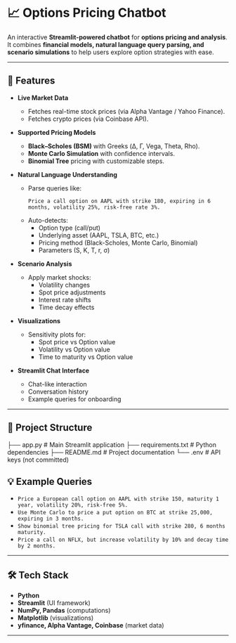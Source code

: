# 📈 Options Pricing Chatbot

An interactive **Streamlit-powered chatbot** for **options pricing and analysis**.  
It combines **financial models, natural language query parsing, and scenario simulations** to help users explore option strategies with ease.

---

## 🚀 Features

- **Live Market Data**
  - Fetches real-time stock prices (via Alpha Vantage / Yahoo Finance).
  - Fetches crypto prices (via Coinbase API).

- **Supported Pricing Models**
  - **Black–Scholes (BSM)** with Greeks (Δ, Γ, Vega, Theta, Rho).
  - **Monte Carlo Simulation** with confidence intervals.
  - **Binomial Tree** pricing with customizable steps.

- **Natural Language Understanding**
  - Parse queries like:
    ```
    Price a call option on AAPL with strike 180, expiring in 6 months, volatility 25%, risk-free rate 3%.
    ```
  - Auto-detects:
    - Option type (call/put)
    - Underlying asset (AAPL, TSLA, BTC, etc.)
    - Pricing method (Black-Scholes, Monte Carlo, Binomial)
    - Parameters (S, K, T, r, σ)

- **Scenario Analysis**
  - Apply market shocks:
    - Volatility changes
    - Spot price adjustments
    - Interest rate shifts
    - Time decay effects

- **Visualizations**
  - Sensitivity plots for:
    - Spot price vs Option value
    - Volatility vs Option value
    - Time to maturity vs Option value

- **Streamlit Chat Interface**
  - Chat-like interaction
  - Conversation history
  - Example queries for onboarding

---

## 📂 Project Structure

├── app.py # Main Streamlit application
├── requirements.txt # Python dependencies
├── README.md # Project documentation
└── .env # API keys (not committed)


## 💡 Example Queries

- `Price a European call option on AAPL with strike 150, maturity 1 year, volatility 20%, risk-free 5%.`
- `Use Monte Carlo to price a put option on BTC at strike 25,000, expiring in 3 months.`
- `Show binomial tree pricing for TSLA call with strike 280, 6 months maturity.`
- `Price a call on NFLX, but increase volatility by 10% and decay time by 2 months.`

---

## 🛠️ Tech Stack

- **Python**
- **Streamlit** (UI framework)
- **NumPy, Pandas** (computations)
- **Matplotlib** (visualizations)
- **yfinance, Alpha Vantage, Coinbase** (market data)

---
